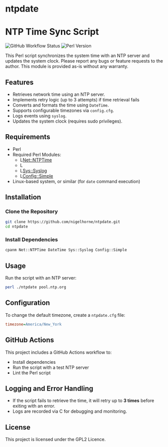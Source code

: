 ntpdate
=======

# NTP Time Sync Script

![GitHub Workflow Status](https://img.shields.io/github/actions/workflow/status/nigelhorne/ntpdate/ntpdate.yml?branch=master)
![Perl Version](https://img.shields.io/badge/perl-5.34+-blue)

This Perl script synchronizes the system time with an NTP server and updates the system clock.
Please report any bugs or feature requests to the author.
This module is provided as-is without any warranty.

## Features
- Retrieves network time using an NTP server.
- Implements retry logic (up to 3 attempts) if time retrieval fails
- Converts and formats the time using `DateTime`.
- Supports configurable timezones via `config.cfg`.
- Logs events using `syslog`.
- Updates the system clock (requires sudo privileges).

## Requirements
- Perl
- Required Perl Modules:
  - L<Net::NTPTime>
  - L<DateTime>
  - L<Sys::Syslog>
  - L<Config::Simple>
- Linux-based system, or similar (for `date` command execution)

## Installation
### Clone the Repository
```sh
git clone https://github.com/nigelhorne/ntpdate.git
cd ntpdate
```

### Install Dependencies
```sh
cpanm Net::NTPTime DateTime Sys::Syslog Config::Simple
```

## Usage
Run the script with an NTP server:
```sh
perl ./ntpdate pool.ntp.org
```

## Configuration
To change the default timezone, create a `ntpdate.cfg` file:
```ini
timezone=America/New_York
```

## GitHub Actions
This project includes a GitHub Actions workflow to:
- Install dependencies
- Run the script with a test NTP server
- Lint the Perl script

## Logging and Error Handling
- If the script fails to retrieve the time, it will retry up to **3 times** before exiting with an error.
- Logs are recorded via C<syslog> for debugging and monitoring.

## License
This project is licensed under the GPL2 Licence.
